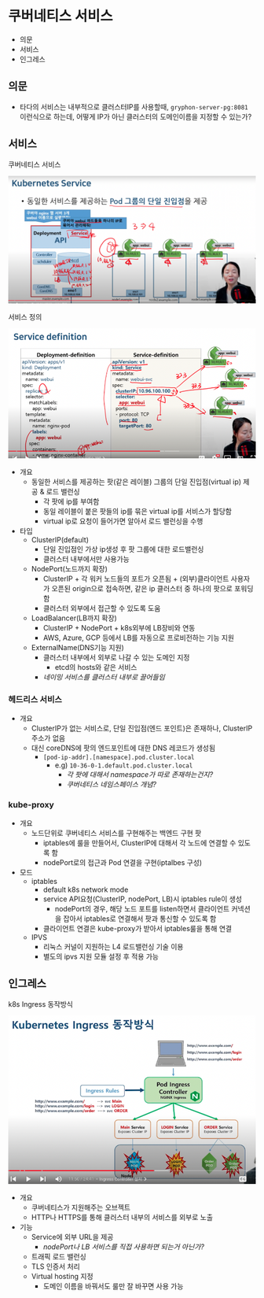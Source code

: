 # 쿠버네티스 서비스

- 의문
- 서비스
- 인그레스

## 의문

- 타다의 서비스는 내부적으로 클러스터IP를 사용할때, `gryphon-server-pg:8081` 이런식으로 하는데, 어떻게 IP가 아닌 클러스터의 도메인이름을 지정할 수 있는가?

## 서비스

쿠버네티스 서비스

![](./images/service/service1.png)

서비스 정의

![](./images/service/service_definition1.png)

- 개요
  - 동일한 서비스를 제공하는 팟(같은 레이블) 그룹의 단일 진입점(virtual ip) 제공 & 로드 밸런싱
    - 각 팟에 ip를 부여함
    - 동일 레이블이 붙은 팟들의 ip를 묶은 virtual ip를 서비스가 할당함
    - virtual ip로 요청이 들어가면 알아서 로드 밸런싱을 수행
- 타입
  - ClusterIP(default)
    - 단일 진입점인 가상 ip생성 후 팟 그룹에 대한 로드밸런싱
    - 클러스터 내부에서만 사용가능
  - NodePort(노드까지 확장)
    - ClusterIP + 각 워커 노드들의 포트가 오픈됨 + (외부)클라이언트 사용자가 오픈된 origin으로 접속하면, 같은 ip 클러스터 중 하나의 팟으로 포워딩 함
    - 클러스터 외부에서 접근할 수 있도록 도움
  - LoadBalancer(LB까지 확장)
    - ClusterIP + NodePort + k8s외부에 LB장비와 연동
    - AWS, Azure, GCP 등에서 LB를 자동으로 프로비전하는 기능 지원
  - ExternalName(DNS기능 지원)
    - 클러스터 내부에서 외부로 나갈 수 있는 도메인 지정
      - etcd의 hosts와 같은 서비스
    - *네이밍 서비스를 클러스터 내부로 끌어들임*

### 헤드리스 서비스

- 개요
  - ClusterIP가 없는 서비스로, 단일 진입점(엔드 포인트)은 존재하나, ClusterIP주소가 없음
  - 대신 coreDNS에 팟의 엔드포인트에 대한 DNS 레코드가 생성됨
    - `[pod-ip-addr].[namespace].pod.cluster.local`
      - e.g) `10-36-0-1.default.pod.cluster.local`
        - *각 팟에 대해서 namespace가 따로 존재하는건지?*
        - *쿠버네티스 네임스페이스 개념?*

### kube-proxy

- 개요
  - 노드단위로 쿠버네티스 서비스를 구현해주는 백엔드 구현 팟
    - iptables에 룰을 만들어서, ClusterIP에 대해서 각 노드에 연결할 수 있도록 함
    - nodePort로의 접근과 Pod 연결을 구현(iptalbes 구성)
- 모드
  - iptables
    - default k8s network mode
    - service API요청(ClusterIP, nodePort, LB)시 iptables rule이 생성
      - nodePort의 경우, 해당 노드 포트를 listen하면서 클라이언트 커넥션을 잡아서 iptables로 연결해서 팟과 통신할 수 있도록 함
    - 클라이언트 연결은 kube-proxy가 받아서 iptables룰을 통해 연결
  - IPVS
    - 리눅스 커널이 지원하는 L4 로드밸런싱 기술 이용
    - 별도의 ipvs 지원 모듈 설정 후 적용 가능

## 인그레스

k8s Ingress 동작방식

![](./images/service/ingress1.png)

- 개요
  - 쿠버네티스가 지원해주는 오브젝트
  - HTTP나 HTTPS를 통해 클러스터 내부의 서비스를 외부로 노출
- 기능
  - Service에 외부 URL을 제공
    - *nodePort나 LB 서비스를 직접 사용하면 되는거 아닌가?*
  - 트래픽 로드 밸런싱
  - TLS 인증서 처리
  - Virtual hosting 지정
    - 도메인 이름을 바꿔서도 룰만 잘 바꾸면 사용 가능

